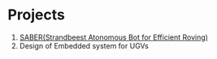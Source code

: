 # Projects
1. [SABER(Strandbeest Atonomous Bot for Efficient Roving)](https://github.com/manojkumarks8/SABER-Strandbeest-Autonomous-Bot.git)
2. Design of Embedded system for UGVs
 
